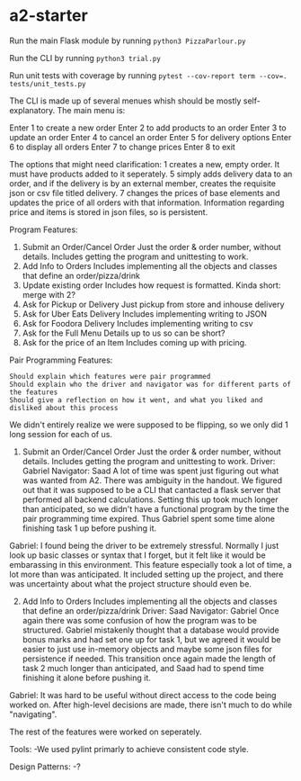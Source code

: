 # a2-starter

Run the main Flask module by running `python3 PizzaParlour.py`

Run the CLI by running `python3 trial.py`

Run unit tests with coverage by running `pytest --cov-report term --cov=. tests/unit_tests.py`

The CLI is made up of several menues whish should be mostly self-explanatory. The main menu is:

Enter 1 to create a new order
Enter 2 to add products to an order
Enter 3 to update an order
Enter 4 to cancel an order
Enter 5 for delivery options
Enter 6 to display all orders
Enter 7 to change prices
Enter 8 to exit

The options that might need clarification:
1 creates a new, empty order. It must have products added to it seperately.
5 simply adds delivery data to an order, and if the delivery is by an external member, creates the requisite json or csv file titled delivery.
7 changes the prices of base elements and updates the price of all orders with that information. Information regarding price and items is stored in json files, so is persistent.

Program Features:
1. Submit an Order/Cancel Order
	Just the order & order number, without details. Includes getting the program and unittesting to work.
2. Add Info to Orders
	Includes implementing all the objects and classes that define an order/pizza/drink
3. Update existing order 
	Includes how request is formatted. Kinda short: merge with 2?
4. Ask for Pickup or Delivery
	Just pickup from store and inhouse delivery
5. Ask for Uber Eats Delivery
	Includes implementing writing to JSON
6. Ask for Foodora Delivery
	Includes implementing writing to csv
7. Ask for the Full Menu
	Details up to us so can be short?
8. Ask for the price of an Item
	Includes coming up with pricing.

Pair Programming Features:

    Should explain which features were pair programmed
    Should explain who the driver and navigator was for different parts of the features
    Should give a reflection on how it went, and what you liked and disliked about this process

We didn't entirely realize we were supposed to be flipping, so we only did 1 long session for each of us.

1. Submit an Order/Cancel Order
	Just the order & order number, without details. Includes getting the program and unittesting to work.
	Driver: Gabriel
	Navigator: Saad
A lot of time was spent just figuring out what was wanted from A2. There was ambiguity in the handout. We figured out that it was supposed to be a CLI that cantacted a flask server that performed all backend calculations. Setting this up took much longer than anticipated, so we didn't have a functional program by the time the pair programming time expired. Thus Gabriel spent some time alone finishing task 1 up before pushing it.

Gabriel: I found being the driver to be extremely stressful. Normally I just look up basic classes or syntax that I forget, but it felt like it would be embarassing in this environment. This feature especially took a lot of time, a lot more than was anticipated. It included setting up the project, and there was uncertainty about what the project structure should even be.
	
2. Add Info to Orders
	Includes implementing all the objects and classes that define an order/pizza/drink
	Driver: Saad
	Navigator: Gabriel
Once again there was some confusion of how the program was to be structured. Gabriel mistakenly thought that a database would provide bonus marks and had set one up for task 1, but we agreed it would be easier to just use in-memory objects and maybe some json files for persistence if needed. This transition once again made the length of task 2 much longer than anticipated, and Saad had to spend time finishing it alone before pushing it.

Gabriel: It was hard to be useful without direct access to the code being worked on. After high-level decisions are made, there isn't much to do while "navigating".

The rest of the features were worked on seperately.

Tools:
-We used pylint primarly to achieve consistent code style.

Design Patterns:
-?